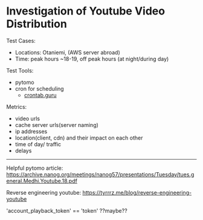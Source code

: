 # Investigation of Youtube Video Distribution

Test Cases:
- Locations: Otaniemi, (AWS server abroad)
- Time: peak hours ~18-19, off peak hours (at night/during day)

Test Tools:
- pytomo
- cron for scheduling
  - [crontab.guru](https://crontab.guru/)

Metrics:
- video urls
- cache server urls(server naming)
- ip addresses
- location(client, cdn) and their impact on each other
- time of day/ traffic
- delays

***
Helpful pytomo article:
https://archive.nanog.org/meetings/nanog57/presentations/Tuesday/tues.general.Medhi.Youtube.18.pdf

Reverse engineering youtube: https://tyrrrz.me/blog/reverse-engineering-youtube

'account_playback_token' == 'token' ??maybe??
